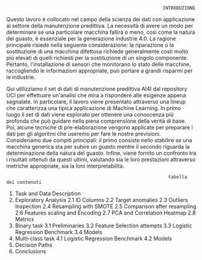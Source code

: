                                                              INTRODUZIONE 


Questo lavoro è collocato nel campo della scienza dei dati con applicazione al settore della manutenzione predittiva. La necessità di avere un modo per determinare se una particolare macchina fallirà o meno, così come la natura del guasto, è essenziale per la generazione  industrie 4.0. La ragione principale risiede nella seguente considerazione: la riparazione o la sostituzione di una macchina difettosa richiede generalmente costi molto più elevati di quelli richiesti per la sostituzione di un singolo componente. Pertanto, l'installazione di sensori che monitorano lo stato delle macchine, raccogliendo le informazioni appropriate, può portare a grandi risparmi per le industrie.

Qui utilizziamo il set di dati di manutenzione predittiva AI4I dal repository UCI per effettuare un'analisi che mira a rispondere alle esigenze appena segnalate. In particolare, il lavoro viene presentato attraverso una lineup che caratterizza una tipica applicazione di Machine Learning. In primo luogo il set di dati viene esplorato per ottenere una conoscenza più profonda che può guidare nella piena comprensione della verità di base. Poi, alcune tecniche di pre-elaborazione vengono applicate per preparare i dati per gli algoritmi che useremo per fare le nostre previsioni. Consideriamo due compiti principali: il primo consiste nello stabilire se una macchina generica sta per subire un guasto mentre il secondo riguarda la determinazione della natura del guasto. Infine, viene fornito un confronto tra i risultati ottenuti da questi ultimi, valutando sia le loro prestazioni attraverso metriche appropriate, sia la loro interpretabilità.

                                                                tabella dei contenuti
1.	Task and Data Description
2.	Exploratory Analysis
2.1 ID Columns
2.2 Target anomalies
2.3 Outliers Inspection
2.4 Resampling with SMOTE
2.5 Comparison after resampling
2.6 Features scaling and Encoding
2.7 PCA and Correlation Heatmap
2.8 Metrics
3.	Binary task
3.1 Preliminaries
3.2 Feature Selection attempts
3.3 Logistic Regression Benchmark
3.4 Models
4.	Multi-class task
4.1 Logistic Regression Benchmark
4.2 Models
5.	Decision Paths
6.	Conclusions
